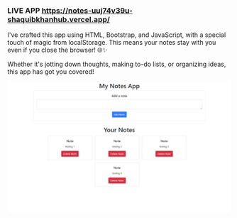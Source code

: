 ### LIVE APP https://notes-uuj74v39u-shaquibkhanhub.vercel.app/

I've crafted this app using HTML, Bootstrap, and JavaScript, with a special touch of magic from localStorage. This means your notes stay with you even if you close the browser! 🌐✨

Whether it's jotting down thoughts, making to-do lists, or organizing ideas, this app has got you covered!

![alt text](<img/Screenshot 2024-02-08 183200.png>)
